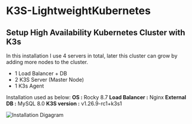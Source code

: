 # K3S-LightweightKubernetes
## Setup High Availability Kubernetes Cluster with K3s

In this installation I use 4 servers in total, later this cluster can grow by adding more nodes to the cluster.
- 1 Load Balancer + DB
- 2 K3S Server (Master Node)
- 1 K3s Agent

Installation used as below:
**OS :** Rocky 8.7
**Load Balancer :** Nginx
**External DB :** MySQL 8.0
**K3S version :** v1.26.9-rc1+k3s1

![Installation Digagram](https://drive.google.com/file/d/1kxEv--F8Y7dK1oMR4U8E6JMzvNhxcFGV/view?usp=sharing)
